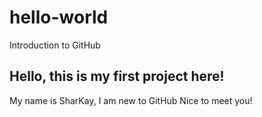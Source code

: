 # hello-world
Introduction to GitHub

## Hello, this is my first project here! ##
My name is SharKay, I am new to GitHub
Nice to meet you!
